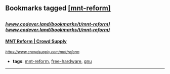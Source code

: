 ## Bookmarks tagged [[mnt-reform]](https://www.codever.land/search?q=[mnt-reform])

_<sup><sup>[www.codever.land/bookmarks/t/mnt-reform](www.codever.land/bookmarks/t/mnt-reform)</sup></sup>_
---
#### [MNT Reform | Crowd Supply](https://www.crowdsupply.com/mnt/reform)
_<sup>https://www.crowdsupply.com/mnt/reform</sup>_

* **tags**: [mnt-reform](../tagged/mnt-reform.md), [free-hardware](../tagged/free-hardware.md), [gnu](../tagged/gnu.md)
---

